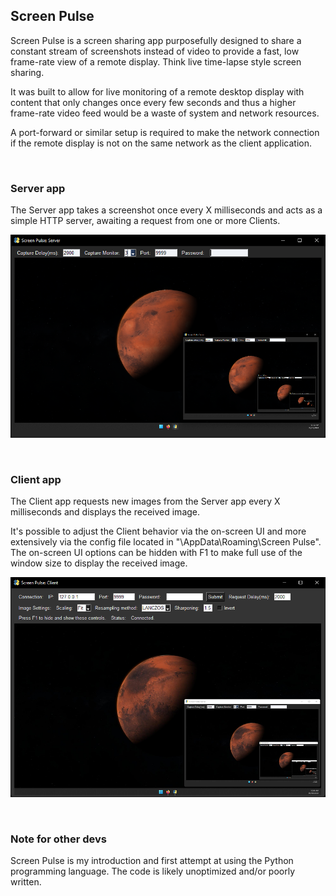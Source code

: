 
## Screen Pulse
Screen Pulse is a screen sharing app purposefully designed to share a constant stream of screenshots instead of video to provide a fast, low frame-rate view of a remote display. Think live time-lapse style screen sharing.

It was built to allow for live monitoring of a remote desktop display with content that only changes once every few seconds and thus a higher frame-rate video feed would be a waste of system and network resources.

A port-forward or similar setup is required to make the network connection if the remote display is not on the same network as the client application.

<br>

### Server app
The Server app takes a screenshot once every X milliseconds and acts as a simple HTTP server, awaiting a request from one or more Clients.

![Server app preview](.\docs\Server.png)

<br>

### Client app
The Client app requests new images from the Server app every X milliseconds and displays the received image.

It's possible to adjust the Client behavior via the on-screen UI and more extensively via the config file located in "\AppData\Roaming\Screen Pulse".
The on-screen UI options can be hidden with F1 to make full use of the window size to display the received image.

![Client app preview](.\docs\Client.png)

<br>

### Note for other devs
Screen Pulse is my introduction and first attempt at using the Python programming language. The code is likely unoptimized and/or poorly written.